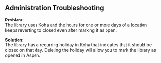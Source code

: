 ## Administration Troubleshooting
**Problem:**  
The library uses Koha and the hours for one or more days of a location keeps reverting to closed even after marking it as open. 

**Solution:**  
The library has a recurring holiday in Koha that indicates that it should be closed on that day. Deleting the holiday will allow you to mark the library as opened in Aspen.    
